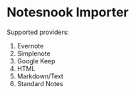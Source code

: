 # Notesnook Importer

Supported providers:

1. Evernote
2. Simplenote
3. Google Keep
4. HTML
5. Markdown/Text
6. Standard Notes
